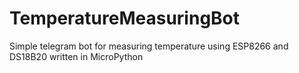 # TemperatureMeasuringBot
Simple telegram bot for measuring temperature using ESP8266 and DS18B20 written in MicroPython
